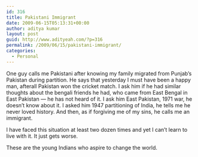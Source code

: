 ```yaml
---
id: 316
title: Pakistani Immigrant
date: 2009-06-15T05:13:31+00:00
author: aditya kumar
layout: post
guid: http://www.adityeah.com/?p=316
permalink: /2009/06/15/pakistani-immigrant/
categories:
  - Personal
---
```

One guy calls me Pakistani after knowing my family migrated from Punjab&#8217;s Pakistan during partition. He says that yesterday I must have been a happy man, afterall Pakistan won the cricket match. I ask him if he had similar thoughts about the bengali friends he had, who came from East Bengal in East Pakistan &#8212; he has not heard of it. I ask him East Pakistan, 1971 war, he doesn&#8217;t know about it. I asked him 1947 partitioning of India, he tells me he never loved history. And then, as if forgiving me of my sins, he calls me an immigrant.

I have faced this situation at least two dozen times and yet I can&#8217;t learn to live with it. It just gets worse.

These are the young Indians who aspire to change the world.